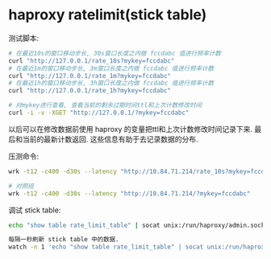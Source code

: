 # haproxy ratelimit(stick table)

测试脚本:

```bash
# 在最近10s的窗口移动步长, 30s窗口长度之内做 fccdabc 值进行频率计数 
curl "http://127.0.0.1/rate_10s?mykey=fccdabc"
# 在最近1m的窗口移动步长, 3m窗口长度之内做 fccdabc 值进行频率计数 
curl "http://127.0.0.1/rate_1m?mykey=fccdabc"
# 在最近1h的窗口移动步长, 3h窗口长度之内做 fccdabc 值进行频率计数 
curl "http://127.0.0.1/rate_1h?mykey=fccdabc"

# 对mykey进行查看, 查看当前的剩余过期时间ttl和上次计数修改时间
curl -i -v -XGET "http://127.0.0.1/?mykey=fccdabc"
```

以后可以在修改数据前使用 haproxy 的变量把ttl和上次计数修改时间记录下来. 最后和当前的最新计数返回. 这些信息有助于去记录数据的分布.


压测命令:

```bash
wrk -t12 -c400 -d30s --latency "http://10.84.71.214/rate_10s?mykey=fccdabc"

# 对照组
wrk -t12 -c400 -d30s --latency "http://10.84.71.214/?mykey=fccdabc"
```


调试 stick table:

```bash
echo "show table rate_limit_table" | socat unix:/run/haproxy/admin.sock -

每隔一秒刷新 stick table 中的数据.
watch -n 1 'echo "show table rate_limit_table" | socat unix:/run/haproxy/admin.sock -'
```

